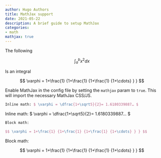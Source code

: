 ```yaml
---
author: Hugo Authors
title: MathJax support
date: 2021-05-22
description: A brief guide to setup MathJax
categories:
- math
mathjax: true
---
```


The following

$$ \int_{a}^{b} x^2 dx $$

Is an integral

$$ \varphi = 1+\frac{1} {1+\frac{1} {1+\frac{1} {1+\cdots} } } $$

Enable MathJax in the config file by setting the `mathjax` param to `true`. This will import the necessary MathJax CSS/JS. 

```latex
Inline math: $ \varphi = \dfrac{1+\sqrt5}{2}= 1.6180339887… $
```

Inline math: $ \varphi = \dfrac{1+\sqrt5}{2}= 1.6180339887… $

```latex
Block math:

$$ \varphi = 1+\frac{1} {1+\frac{1} {1+\frac{1} {1+\cdots} } } $$
```

Block math:

$$ \varphi = 1+\frac{1} {1+\frac{1} {1+\frac{1} {1+\cdots} } } $$